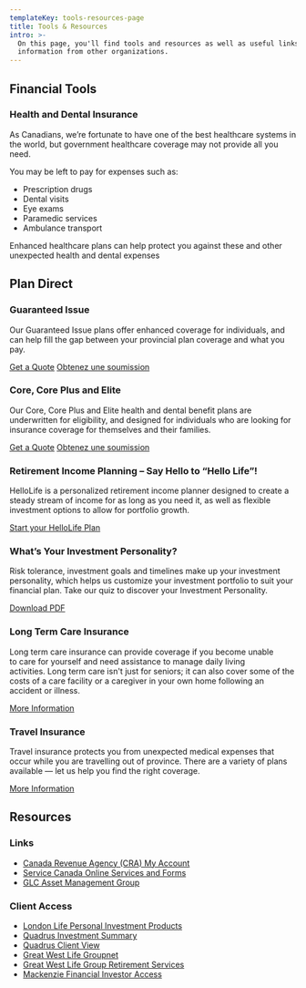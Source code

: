 ```yaml
---
templateKey: tools-resources-page
title: Tools & Resources
intro: >-
  On this page, you'll find tools and resources as well as useful links to
  information from other organizations.
---
```

## Financial Tools

### Health and Dental Insurance

As Canadians, we’re fortunate to have one of the best healthcare systems in the world, but government healthcare coverage may not provide all you need.

You may be left to pay for expenses such as:

* Prescription drugs
* Dental visits
* Eye exams
* Paramedic services
* Ambulance transport

Enhanced healthcare plans can help protect you against these and other unexpected health and dental expenses

## Plan Direct 

### Guaranteed Issue

Our Guaranteed Issue plans offer enhanced coverage for individuals, and can help fill the gap between your provincial plan coverage and what you pay.

<a href="https://www.e-benefit.com/en/eb/plandirect/hl/458cb7f12145a847e68cc0c34a5b440da2c9a29d707592aaa958acd4a1b21651" target="_blank" class="button button-1">Get a Quote</a>
<a href="https://www.e-benefit.com/fr/plandirect/about_plandirect.html?wl=" target="_blank" class="button button-1">Obtenez une soumission</a>

### Core, Core Plus and Elite

Our Core, Core Plus and Elite health and dental benefit plans are underwritten for eligibility, and designed for individuals who are looking for insurance coverage for themselves and their families.

<a href="https://www.e-benefit.com/en/eb/sonata/hl/458cb7f12145a847e68cc0c34a5b440da2c9a29d707592aaa958acd4a1b21651" target="_blank" class="button button-1">Get a Quote</a>
<a href="https://www.e-benefit.com/fr/sonata/about_sonata.html?wl=" target="_blank" class="button button-1">Obtenez une soumission</a>

### 

### Retirement Income Planning – Say Hello to “Hello Life”!

HelloLife is a personalized retirement income planner designed to create a steady stream of income for as long as you need it, as well as flexible investment options to allow for portfolio growth.

<a href="https://hellolife.londonlife.com/application/en/home/" target="_blank" class="button button-1">Start your HelloLife Plan</a>

### What’s Your Investment Personality?

Risk tolerance, investment goals and timelines make up your investment personality, which helps us customize your investment portfolio to suit your financial plan. Take our quiz to discover your Investment Personality.

<a href="/img/investment-voyager.pdf" target="_blank" class="button button-1">Download PDF</a>

### Long Term Care Insurance

Long term care insurance can provide coverage if you become unable to care for yourself and need assistance to manage daily living activities. Long term care isn't just for seniors; it can also cover some of the costs of a care facility or a caregiver in your own home following an accident or illness. 

<a href="/book-a-meeting/" target="_blank" class="button button-1">More Information</a>

### Travel Insurance

Travel insurance protects you from unexpected medical expenses that occur while you are travelling out of province. There are a variety of plans available — let us help you find the right coverage.

<a href="https://www.securiglobe.com/en/?aff=WEB210" target="_blank" class="button button-1">More Information</a>

## Resources

### Links

* <a href="http://www.cra-arc.gc.ca/esrvc-srvce/tx/ndvdls/myccnt/menu-eng.html" target="_blank">Canada Revenue Agency (CRA) My Account</a>
* <a href="http://www.servicecanada.gc.ca/eng/online/index.shtml" target="_blank">Service Canada Online Services and Forms</a>
* <a href="http://glc-amgroup.com/04-00_Individual_investors.html" target="_blank">GLC Asset Management Group</a>

### Client Access

* <a href="https://iiipclient.londonlife.com/selfcare/IiipClientSiteLoginSelfCare/" target="_blank">London Life Personal Investment Products</a>
* <a href="https://www.investments.quadrus.londonlife.com/iconnect/u/login.page" target="_blank">Quadrus Investment Summary</a>
* <a href="https://www.quadrusinvestments.com/uiw/Login.html?cppt=0&amp;&amp;" target="_blank">Quadrus Client View</a>
* <a href="https://groupnet.greatwestlife.com/public/signin/login.public?brand=pm" target="_blank">Great West Life Groupnet</a>
* <a href="https://ssl.grsaccess.com/information/english/logon/english_login.asp" target="_blank">Great West Life Group Retirement Services</a>
* <a href="https://access.mackenziefinancial.com/investor/en/logon.do" target="_blank">Mackenzie Financial Investor Access</a>
